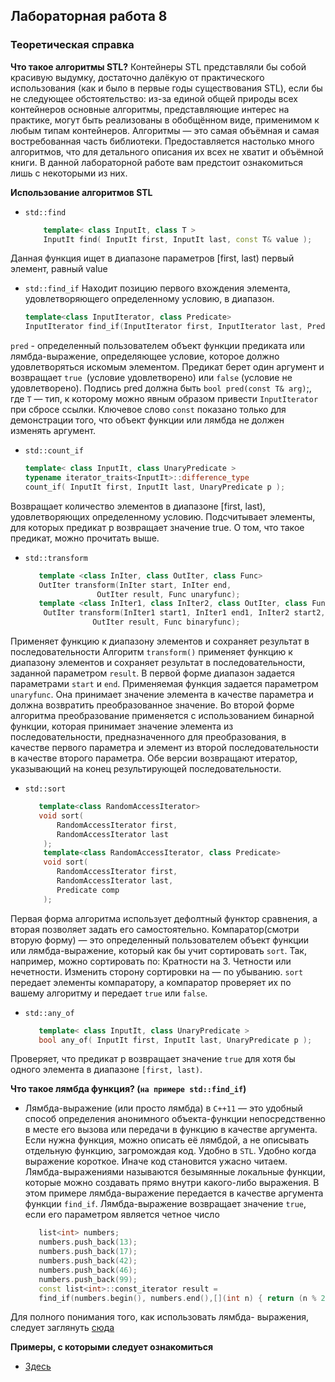 ## Лабораторная работа 8

### Теоретическая справка
**Что такое алгоритмы STL?**
Контейнеры STL представляли бы собой красивую выдумку, достаточно далёкую от
практического использования (как и было в первые годы существования STL),
если бы не следующее обстоятельство: из-за единой общей природы всех контейнеров
основные алгоритмы, представляющие интерес на практике, могут быть реализованы
в обобщённом виде, применимом к любым типам контейнеров. Алгоритмы — это самая
объёмная и самая востребованная часть библиотеки. Предоставляется настолько много
алгоритмов, что для детального описания их всех не хватит и объёмной книги.
В данной лабораторной работе вам предстоит ознакомиться лишь с некоторыми из них.

**Использование алгоритмов STL**
* `std::find`
    ```cpp
        template< class InputIt, class T >
        InputIt find( InputIt first, InputIt last, const T& value );
    ```    
Данная функция ищет в диапазоне параметров [first, last) первый элемент, равный value

* `std::find_if` 
Находит позицию первого вхождения элемента, удовлетворяющего определенному условию,
в диапазон.
    ```cpp
    template<class InputIterator, class Predicate> 
    InputIterator find_if(InputIterator first, InputIterator last, Predicate pred);
    ```
`pred` - определенный пользователем объект функции предиката или лямбда-выражение,
определяющее условие, которое должно удовлетворяться искомым элементом. Предикат
берет один аргумент и возвращает `true `(условие удовлетворено) или `false` (условие
не удовлетворено). Подпись pred должна быть `bool pred(const T& arg)`;, где `T` — тип,
к которому можно явным образом привести `InputIterator` при сбросе ссылки. Ключевое
слово `const` показано только для демонстрации того, что объект функции или лямбда
не должен изменять аргумент. 

* `std::count_if`
     ```cpp
     template< class InputIt, class UnaryPredicate >
     typename iterator_traits<InputIt>::difference_type
     count_if( InputIt first, InputIt last, UnaryPredicate p );
     ```
Возвращает количество элементов в диапазоне [first, last), удовлетворяющих определенному
условию. Подсчитывает элементы, для которых предикат p возвращает значение true. О том,
что такое предикат, можно прочитать выше.

* `std::transform`
    ```cpp
       template <class InIter, class OutIter, class Funс>
	   OutIter transform(InIter start, InIter end,
				    OutIter result, Func unaryfunc);
       template <class InIter1, class InIter2, class OutIter, class Func>
	    OutIter transform(InIter1 start1, InIter1 end1, InIter2 start2,
				   OutIter result, Func binaryfunc);
	```
Применяет функцию к диапазону элементов и сохраняет результат в последовательности 
Алгоритм `transform()` применяет функцию к диапазону элементов и сохраняет результат
в последовательности, заданной параметром `result`. В первой форме диапазон задается
параметрами `start` и `end`. Применяемая функция задается параметром `unaryfunc`. 
Она принимает значение элемента в качестве параметра и должна возвратить преобразованное
значение.
Во второй форме алгоритма преобразование применяется с использованием бинарной функции,
которая принимает значение элемента из последовательности, предназначенного для преобразования,
в качестве первого параметра и элемент из второй последовательности в качестве второго параметра.
Обе версии возвращают итератор, указывающий на конец результирующей последовательности.

* `std::sort`
    ```cpp
       template<class RandomAccessIterator>
       void sort(
           RandomAccessIterator first, 
           RandomAccessIterator last
        );
        template<class RandomAccessIterator, class Predicate>
        void sort(
           RandomAccessIterator first, 
           RandomAccessIterator last, 
           Predicate comp
        );
    ```
Первая форма алгоритма использует дефолтный функтор сравнения, а вторая позволяет
задать его самостоятельно.
Компаратор(смотри вторую форму) — это определенный пользователем объект функции
или лямбда-выражение, который как бы учит
сортировать `sort`. Так, например, можно сортировать по:
Кратности на 3.
Четности или нечетности.
Изменить сторону сортировки на — по убыванию.
`sort` передает элементы компаратору, а компаратор проверяет их по вашему
алгоритму и передает `true` или `false`.

* `std::any_of`
    ```cpp
       template< class InputIt, class UnaryPredicate >
       bool any_of( InputIt first, InputIt last, UnaryPredicate p );
    ```
Проверяет, что предикат p возвращает значение `true` для хотя бы одного элемента
в диапазоне `[first, last)`.

**Что такое лямбда функция? (`на примере std::find_if`)**
* Лямбда-выражение (или просто лямбда) в `C++11` — это удобный способ определения анонимного
объекта-функции непосредственно в месте его вызова или передачи в функцию в качестве аргумента.
Если нужна функция, можно описать её лямбдой, а не описывать отдельную функцию, загромождая код.
Удобно в `STL`. Удобно когда выражение короткое. Иначе код становится ужасно читаем. 
Лямбда-выражениями называются безымянные локальные функции, которые можно создавать
прямо внутри какого-либо выражения.
В этом примере лямбда-выражение передается в качестве аргумента функции `find_if`. 
Лямбда-выражение возвращает значение `true`, если его параметром является четное число
    ```cpp
       list<int> numbers; 
       numbers.push_back(13);  
       numbers.push_back(17);  
       numbers.push_back(42);  
       numbers.push_back(46);  
       numbers.push_back(99);  
       const list<int>::const_iterator result =   
       find_if(numbers.begin(), numbers.end(),[](int n) { return (n % 2) == 0; });
    ```   
Для полного понимания того, как использовать лямбда- выражения, следует заглянуть 
[сюда](https://msdn.microsoft.com/ru-ru/library/dd293599.aspx)

**Примеры, с которыми следует ознакомиться**
* [Здесь](https://github.com/bmstu-iu8-cpp/cpp-beginner-2017/tree/master/lab8)